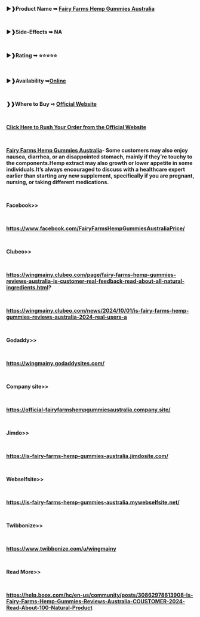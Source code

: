 <p><strong><img src="https://scontent.fdel1-5.fna.fbcdn.net/v/t39.30808-6/461861193_1777171719751694_4013533584212689377_n.jpg?stp=dst-jpg_s960x960&amp;_nc_cat=110&amp;ccb=1-7&amp;_nc_sid=cc71e4&amp;_nc_ohc=C4SHqTTomkQQ7kNvgFuj83w&amp;_nc_zt=23&amp;_nc_ht=scontent.fdel1-5.fna&amp;_nc_gid=ApMDaiiPA6vSoIFZTf0zqjN&amp;oh=00_AYBK6pCIPMVsF8TOoi194Zs4MC2DaAqxnorsnzR-kpk3_Q&amp;oe=67338F4A" alt="" /></strong></p>
<p>&nbsp;</p>
<p><strong>►❱Product Name ➥ <a href="https://www.facebook.com/FairyFarmsHempGummiesAustraliaPrice/">Fairy Farms Hemp Gummies Australia</a></strong></p>
<p>&nbsp;</p>
<p><strong>►❱Side-Effects ➥ NA</strong></p>
<p>&nbsp;</p>
<p><strong>►❱Rating ➥ ⭐⭐⭐⭐⭐</strong></p>
<p>&nbsp;</p>
<p><strong>►❱Availability ➥<a href="https://www.facebook.com/FairyFarmsHempGummiesAustraliaPrice/">Online</a></strong></p>
<p>&nbsp;</p>
<p><strong>❱❱Where to Buy ➺ <a href="https://www.facebook.com/FairyFarmsHempGummiesAustraliaPrice/">Official Website</a></strong></p>
<p>&nbsp;</p>
<p><strong><a href="https://www.facebook.com/FairyFarmsHempGummiesAustraliaPrice/">Click Here to Rush Your Order from the Official Website</a></strong></p>
<p>&nbsp;</p>
<p><strong><a href="https://www.facebook.com/FairyFarmsHempGummiesAustraliaPrice/">Fairy Farms Hemp Gummies Australia</a>- </strong><strong>Some customers may also enjoy nausea, diarrhea, or an disappointed stomach, mainly if they're touchy to the components.Hemp extract may also growth or lower appetite in some individuals.It&rsquo;s always encouraged to discuss with a healthcare expert earlier than starting any new supplement, specifically if you are pregnant, nursing, or taking different medications.</strong></p>
<p>&nbsp;</p>
<p><strong>Facebook&gt;&gt;</strong></p>
<p>&nbsp;</p>
<p><strong><a href="https://www.facebook.com/FairyFarmsHempGummiesAustraliaPrice/">https://www.facebook.com/FairyFarmsHempGummiesAustraliaPrice/</a></strong></p>
<p>&nbsp;</p>
<p><strong>Clubeo&gt;&gt;</strong></p>
<p>&nbsp;</p>
<p><strong><a href="https://wingmainy.clubeo.com/page/fairy-farms-hemp-gummies-reviews-australia-is-customer-real-feedback-read-about-all-natural-ingredients.html">https://wingmainy.clubeo.com/page/fairy-farms-hemp-gummies-reviews-australia-is-customer-real-feedback-read-about-all-natural-ingredients.html</a>?</strong></p>
<p>&nbsp;</p>
<p><strong><a href="https://wingmainy.clubeo.com/news/2024/10/01/is-fairy-farms-hemp-gummies-reviews-australia-2024-real-users-a">https://wingmainy.clubeo.com/news/2024/10/01/is-fairy-farms-hemp-gummies-reviews-australia-2024-real-users-a</a></strong></p>
<p>&nbsp;</p>
<p><strong>Godaddy&gt;&gt;</strong></p>
<p>&nbsp;</p>
<p><strong><a href="https://wingmainy.godaddysites.com/">https://wingmainy.godaddysites.com/</a></strong></p>
<p>&nbsp;</p>
<p><strong>Company site&gt;&gt;</strong></p>
<p>&nbsp;</p>
<p><strong><a href="https://official-fairyfarmshempgummiesaustralia.company.site/">https://official-fairyfarmshempgummiesaustralia.company.site/</a></strong></p>
<p>&nbsp;</p>
<p><strong>Jimdo&gt;&gt;</strong></p>
<p>&nbsp;</p>
<p><strong><a href="https://is-fairy-farms-hemp-gummies-australia.jimdosite.com/">https://is-fairy-farms-hemp-gummies-australia.jimdosite.com/</a></strong></p>
<p>&nbsp;</p>
<p><strong>Webselfsite&gt;&gt;</strong></p>
<p>&nbsp;</p>
<p><strong><a href="https://is-fairy-farms-hemp-gummies-australia.mywebselfsite.net/">https://is-fairy-farms-hemp-gummies-australia.mywebselfsite.net/</a></strong></p>
<p>&nbsp;</p>
<p><strong>Twibbonize&gt;&gt;</strong></p>
<p>&nbsp;</p>
<p><strong><a href="https://www.twibbonize.com/u/wingmainy">https://www.twibbonize.com/u/wingmainy</a></strong></p>
<p>&nbsp;</p>
<p><strong>Read More&gt;&gt;</strong></p>
<p>&nbsp;</p>
<p><strong><a href="https://help.boox.com/hc/en-us/community/posts/30862978613908-Is-Fairy-Farms-Hemp-Gummies-Reviews-Australia-COUSTOMER-2024-Read-About-100-Natural-Product">https://help.boox.com/hc/en-us/community/posts/30862978613908-Is-Fairy-Farms-Hemp-Gummies-Reviews-Australia-COUSTOMER-2024-Read-About-100-Natural-Product</a></strong></p>
<p>&nbsp;</p>
